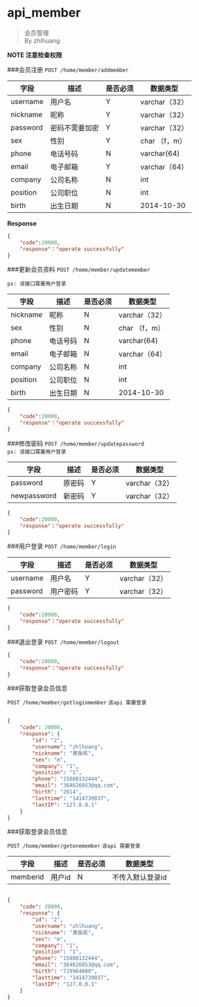 api_member
===
> 会员管理  
> By zhlhuang

**NOTE 注意检查权限**

###会员注册
`POST /home/member/addmember`

字段  |描述 |  是否必须 |数据类型
------------ | -------------| -------------| -------------
username | 用户名     | Y|varchar（32）
nickname|  昵称      | Y|varchar（32）
password  | 密码不需要加密   | Y|varchar（32）
sex  | 性别 | Y|char （f，m）
phone|电话号码|N|varchar(64)
email  | 电子邮箱  | Y|varchar（64）
company|公司名称|N|int
position|公司职位|N|int
birth|出生日期|N|2014-10-30


**Response**  

```json
{
    "code":20000,
    "response"："operate successfully"
}
```



###更新会员资料
`POST /home/member/updatemember`

`ps: 该接口需要用户登录`


字段  |描述 |  是否必须 |数据类型
------------ | -------------| -------------| -------------
nickname|  昵称      | N|varchar（32）
sex  | 性别 | N|char （f，m）
phone|电话号码|N|varchar(64)
email  | 电子邮箱  | N|varchar（64）
company|公司名称|N|int
position|公司职位|N|int
birth|出生日期|N|2014-10-30

```json
{
    "code":20000,
    "response"："operate successfully"
}
```


###修改密码
`POST /home/member/updatepassword`  
`ps: 该接口需要用户登录`

字段  |描述 |  是否必须 |数据类型
------------ | -------------| -------------| -------------
password|原密码|Y|varchar（32）
newpassword|新密码|Y|varchar（32）

```json
{
    "code":20000,
    "response"："operate successfully"
}
```


###用户登录
`POST /home/member/login`  
  
字段  |描述 |  是否必须 |数据类型
------------ | -------------| -------------| -------------
username|用户名|Y|varchar（32）
password|用户密码|Y|varchar（32）



```json
{
    "code":20000,
    "response"："operate successfully"
}
```


###退出登录
`POST /home/member/logout`  

```json
{
    "code":20000,
    "response"："operate successfully"
}
```


###获取登录会员信息

`POST /home/member/getloginmember` 
`该api 需要登录`


```json

{
    "code": 20000,
    "response": {
        "id": "2",
        "username": "zhlhuang",
        "nickname": "黄振炼",
        "sex": "m",
        "company": "1",
        "position": "1",
        "phone": "15088132444",
        "email": "364626853@qq.com",
        "birth": "2014",
        "lasttime": "1414739037",
        "lastIP": "127.0.0.1"
    }
}
```




###获取登录会员信息



`POST /home/member/getonemember` 
`该api 需要登录`


字段  |描述 |  是否必须 |数据类型
------------ | -------------| -------------| -------------
memberid|用户id|N|不传入默认登录id



```json

{
    "code": 20000,
    "response": {
        "id": "2",
        "username": "zhlhuang",
        "nickname": "黄振炼",
        "sex": "m",
        "company": "1",
        "position": "1",
        "phone": "15088132444",
        "email": "364626853@qq.com",
        "birth": "729964800",
        "lasttime": "1414739037",
        "lastIP": "127.0.0.1"
    }
}
```



